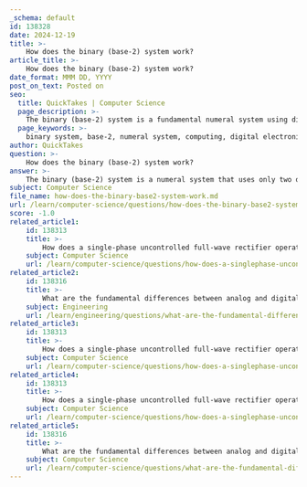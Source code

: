 ```yaml
---
_schema: default
id: 138328
date: 2024-12-19
title: >-
    How does the binary (base-2) system work?
article_title: >-
    How does the binary (base-2) system work?
date_format: MMM DD, YYYY
post_on_text: Posted on
seo:
  title: QuickTakes | Computer Science
  page_description: >-
    The binary (base-2) system is a fundamental numeral system using digits 0 and 1, essential for computing and digital electronics, enabling efficient data processing and arithmetic operations.
  page_keywords: >-
    binary system, base-2, numeral system, computing, digital electronics, arithmetic operations, binary addition, binary subtraction, binary multiplication, conversion, decimal to binary, binary to decimal, powers of 2
author: QuickTakes
question: >-
    How does the binary (base-2) system work?
answer: >-
    The binary (base-2) system is a numeral system that uses only two digits: 0 and 1. It is the foundation of modern computing and digital electronics, allowing computers to process and store data efficiently. Here’s how the binary system works:\n\n### Structure of Binary Numbers\nIn the binary system, each digit represents a power of 2, similar to how each digit in the decimal system (base-10) represents a power of 10. For example, the binary number 101 can be broken down as follows:\n\n- The rightmost digit (1) represents $2^0$ (which is 1).\n- The middle digit (0) represents $2^1$ (which is 0).\n- The leftmost digit (1) represents $2^2$ (which is 4).\n\nThus, the binary number 101 is calculated as:\n$$\n1 \times 4 + 0 \times 2 + 1 \times 1 = 4 + 0 + 1 = 5 \text{ in decimal.}\n$$\n\n### Arithmetic Operations\nJust like in the decimal system, you can perform arithmetic operations in binary, including addition, subtraction, multiplication, and division. Here are some basic rules:\n\n- **Binary Addition**: \n  - 0 + 0 = 0\n  - 0 + 1 = 1\n  - 1 + 0 = 1\n  - 1 + 1 = 10 (which is 0 with a carry of 1)\n\n- **Binary Subtraction**: Similar to decimal subtraction, but you may need to borrow from the next higher bit.\n\n- **Binary Multiplication**: This is similar to decimal multiplication, where you multiply each bit and shift left for each position.\n\n### Conversion Between Decimal and Binary\nTo convert a decimal number to binary, you can repeatedly divide the number by 2 and record the remainders. For example, to convert the decimal number 162 to binary:\n\n1. 162 ÷ 2 = 81 remainder 0\n2. 81 ÷ 2 = 40 remainder 1\n3. 40 ÷ 2 = 20 remainder 0\n4. 20 ÷ 2 = 10 remainder 0\n5. 10 ÷ 2 = 5 remainder 0\n6. 5 ÷ 2 = 2 remainder 1\n7. 2 ÷ 2 = 1 remainder 0\n8. 1 ÷ 2 = 0 remainder 1\n\nReading the remainders from bottom to top gives you $10100010$ in binary.\n\nConversely, to convert a binary number to decimal, you sum the values of the bits that are set to 1, each multiplied by the corresponding power of 2.\n\n### Importance in Computing\nThe binary system is crucial for computers because it aligns with the on/off states of electronic switches (transistors). Each bit in a binary number can represent a state, making it possible to encode complex data, perform calculations, and execute logical operations.\n\nIn summary, the binary system is a simple yet powerful way to represent numbers and perform calculations, forming the backbone of all digital computing.
subject: Computer Science
file_name: how-does-the-binary-base2-system-work.md
url: /learn/computer-science/questions/how-does-the-binary-base2-system-work
score: -1.0
related_article1:
    id: 138313
    title: >-
        How does a single-phase uncontrolled full-wave rectifier operate?
    subject: Computer Science
    url: /learn/computer-science/questions/how-does-a-singlephase-uncontrolled-fullwave-rectifier-operate
related_article2:
    id: 138316
    title: >-
        What are the fundamental differences between analog and digital systems?
    subject: Engineering
    url: /learn/engineering/questions/what-are-the-fundamental-differences-between-analog-and-digital-systems
related_article3:
    id: 138313
    title: >-
        How does a single-phase uncontrolled full-wave rectifier operate?
    subject: Computer Science
    url: /learn/computer-science/questions/how-does-a-singlephase-uncontrolled-fullwave-rectifier-operate
related_article4:
    id: 138313
    title: >-
        How does a single-phase uncontrolled full-wave rectifier operate?
    subject: Computer Science
    url: /learn/computer-science/questions/how-does-a-singlephase-uncontrolled-fullwave-rectifier-operate
related_article5:
    id: 138316
    title: >-
        What are the fundamental differences between analog and digital systems?
    subject: Computer Science
    url: /learn/computer-science/questions/what-are-the-fundamental-differences-between-analog-and-digital-systems
---
```


&nbsp;